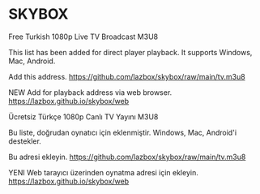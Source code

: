 # SKYBOX
Free Turkish 1080p Live TV Broadcast M3U8

This list has been added for direct player playback.
It supports Windows, Mac, Android.

Add this address.
https://github.com/lazbox/skybox/raw/main/tv.m3u8

NEW Add for playback address via web browser.
https://lazbox.github.io/skybox/web

Ücretsiz Türkçe 1080p Canlı TV Yayını M3U8

Bu liste, doğrudan oynatıcı için eklenmiştir.
Windows, Mac, Android'i destekler.

Bu adresi ekleyin.
https://github.com/lazbox/skybox/raw/main/tv.m3u8

YENI Web tarayıcı üzerinden oynatma adresi için ekleyin.
https://lazbox.github.io/skybox/web
